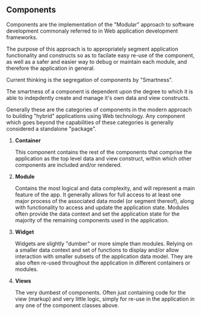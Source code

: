 ## Components

Components are the implementation of the "Modular" approach to software development commonaly referred to in Web application development frameworks.

The purpose of this approach is to appropriately segment application functionality and constructs so as to facilate easy re-use of the component, as well as a safer and easier way to debug or maintain each module, and therefore the application in general.

Current thinking is the segregation of components by "Smartness".

The smartness of a component is dependent upon the degree to which it is able to indepdently create and manage it's own data and view constructs.

Generally these are the categories of components in the modern approach to building "hybrid" applications using Web technology. Any component which goes beyond the capabilities of these categories is generally considered a standalone "package".

1. **Container**
	
	This component contains the rest of the components that comprise the application as the top level data and view construct, within which other components are included and/or rendered.
	
1. **Module**
	
	Contains the most logical and data complexity, and will represent a main feature of the app. It generally allows for full access to at least one major process of the associated data model (or segment thereof), along with functionality to access and update the application state. Modules often provide the data context and set the application state for the majority of the remaining components used in the application.
	
1. **Widget**

	Widgets are slightly "dumber" or more simple than modules. Relying on a smaller data context and set of functions to display and/or allow interaction with smaller subsets of the application data model. They are also often re-used throughout the application in different containers or modules.
	
1. **Views**

	The very dumbest of components. Often just containing code for the view (markup) and very little logic, simply for re-use in the application in any one of the component classes above.
	